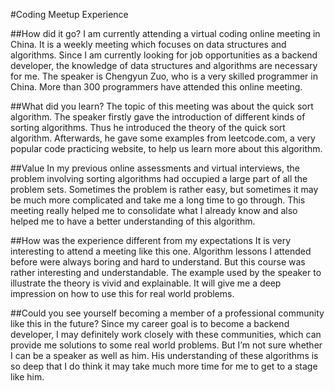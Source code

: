 #Coding Meetup Experience

##How did it go?
I am currently attending a virtual coding online meeting in China. It is a weekly meeting which focuses on data structures and algorithms. Since I am currently looking for job opportunities as a backend developer, the knowledge of data structures and algorithms are necessary for me. The speaker is Chengyun Zuo, who is a very skilled programmer in China. More than 300 programmers have attended this online meeting.


##What did you learn?
The topic of this meeting was about the quick sort algorithm. The speaker firstly gave the introduction of different kinds of sorting algorithms. Thus he introduced the theory of the quick sort algorithm. Afterwards, he gave some examples from leetcode.com, a very popular code practicing website, to help us learn more about this algorithm.


##Value
In my previous online assessments and virtual interviews, the problem involving sorting algorithms had occupied a large part of all the problem sets. Sometimes the problem is rather easy, but sometimes it may be much more complicated and take me a long time to go through. This meeting really helped me to consolidate what I already know and also helped me to have a better understanding of this algorithm. 

##How was the experience different from my expectations
It is very interesting to attend a meeting like this one. Algorithm lessons I attended before were always boring and hard to understand. But this course was rather interesting and understandable. The example used by the speaker to illustrate the theory is vivid and explainable. It will give me a deep impression on how to use this for real world problems. 


##Could you see yourself becoming a member of a professional community like this in the future?
Since my career goal is to become a backend developer, I may definitely work closely with these communities, which can provide me solutions to some real world problems. But I’m not sure whether I can be a speaker as well as him. His understanding of these algorithms is so deep that I do think it may take much more time for me to get to a stage like him. 
